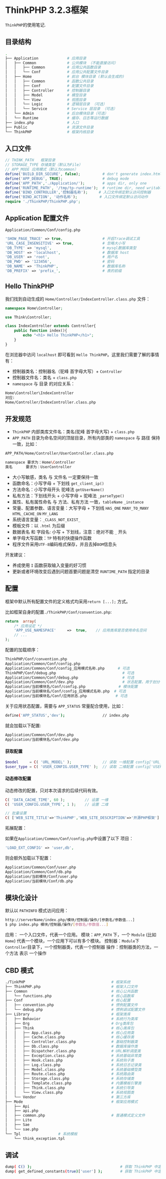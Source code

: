 # ThinkPHP 3.2.3框架

`ThinkPHP`的使用笔记.

## 目录结构

```bash
.
├── Application             # 应用目录
│   ├── Common              # 公共模块 （不能直接访问）
│   │   ├── Common          # 应用公共函数目录
│   │   └── Conf            # 应用公共配置文件目录
│   ├── Home                # 前台 模块目录 (默认会生成的)       
│   │   ├── Common          # 函数公共目录
│   │   ├── Conf            # 配置文件目录
│   │   ├── Controller      # 控制器目录
│   │   ├── Model           # 模型目录
│   │   └── View            # 视图目录
│   │   └── Logic           # 逻辑层目录 （可选）
│   │   └── Service         # Service 层目录 （可选）
│   └── Admin               # 后台模块目录（可选）
│   └── Runtime             # 缓存、日志等运行数据
├── index.php               # 入口
├── Public                  # 资源文件目录
└── ThinkPHP                # 框架内核目录
```

## 入口文件

```php
// THINK_PATH	框架目录
// STORAGE_TYPE	存储类型（默认为File）
// APP_MODE	应用模式（默认为common）
define('BUILD_DIR_SECURE', false);          # don't generate index.html
define('APP_DEBUG', TRUE);                  # debug mode
define('APP_PATH','./Application/');        # apps dir, only one
define('RUNTIME_PATH', '/tmp/tp-runtime');  # runtime dir, need writable
define('BIND_CONTROLLER','控制器名称');     # 入口文件绑定默认访问控制器
define('BIND_ACTION', '动作名称');          # 入口文件绑定默认访问动作  
require './ThinkPHP/ThinkPHP.php';
```

## Application 配置文件

`Application/Common/Conf/config.php`

```php
'SHOW_PAGE_TRACE' => true,                  # 开启Trace调试工具
'URL_CASE_INSENSITIVE' => true,             # 忽略大小写
'DB_TYPE' => 'mysql',                       # mysql数据库类型
'DB_HOST' => 'localhost',                   # 数据库 host
'DB_USER' => 'root',                        # 用户名
'DB_PWD' => '123456',                       # 密码
'DB_NAME' => 'ThinkPHP',                    # 数据库名称
'DB_PREFIX' => 'prefix_',                   # 表的前缀
```

## Hello ThinkPHP

我们找到自动生成的 `Home/Controller/IndexController.class.php` 文件：

```php
namespace Home\Controller;

use Think\Controller;

class IndexController extends Controller{
    public function index(){
        echo "<h1> Hello ThinkPHP</h1>";
    }
}
```

在浏览器中访问 `localhost` 即可看到 `Hello ThinkPHP`。这里我们需要了解的事情有：

- 控制器类名：控制器名（驼峰 首字母大写）+ `Controller`
- 控制器文件名：类名 + `class.php`
- `namespace` 与 目录 的对应关系：

```bash
Home\Controller\IndexController
对应:
Home/Controller/IndexController.class.php
```

## 开发规范

- `ThinkPHP` 内部类库文件名：类名(驼峰 首字母大写) + `class.php`
- `APP_PATH` 目录为命名空间的顶层目录，所有内部类的 `namespace` 与 路径 保持一致，比如：

```bash
APP_PATH/Home/Controller/UserController.class.php

namespace 要求为：Home\Controller
类名      要求为：UserController
```

- 大小写敏感，类名 与 文件名 一定要保持一致
- 函数命名：小写字母 + 下划线  `get_client_ip()`
- 方法命名：小写字母开头 驼峰法 `getUserName()`
- 私有方法：下划线开头 + 小写字母 + 驼峰法 `_parseType()`
- 属性、私有属性命名 与 方法、私有方法 一致，`tableName` `_instance`
- 常量、配置参数、语言变量：大写字母 + 下划线 `HAS_ONE` `MANY_TO_MANY` `HTML_CACHE_ON` `MY_LANG`
- 系统语言变量：`_CLASS_NOT_EXIST_`
- 模板文件：以 `.html` 为后缀
- 数据表名 和 字段名: 小写 + 下划线，注意：绝对不能 `_` 开头
- 单字母大写函数：`TP` 特有的快捷操作函数
- 程序文件采用`UTF-8`编码格式保存，并且去掉`BOM`信息头

开发建议：

- 养成使用 `I` 函数获取输入变量的好习惯
- 更新或者环境改变后遇到问题首要问题是清空 `RUNTIME_PATH` 指定的目录

## 配置

框架中默认所有配置文件的定义格式均采用`return [...];` 方式。

比如框架自身的配置`./ThinkPHP/Conf/convention.php`:

```php
return  array(
    /* 应用设定 */
    'APP_USE_NAMESPACE'     =>  true,    // 应用类库是否使用命名空间
    // ...
);
```

配置的加载顺序：

```bash
ThinkPHP/Conf/convention.php
Application/Common/Conf/config.php
Application/Common/Conf/config_应用模式名称.php      # 可选
ThinkPHP/Conf/debug.php                              # 可选
Application/Common/Conf/debug.php                    # 可选
Application/Common/Conf/dev.php                      # 状态配置，用于划分 生产 和 测试
Application/当前模块名/Conf/config.php               # 模块配置
Application/当前模块名/Conf/config_应用模式名称.php  # 可选
Application/当前模块名/Conf/应用状态.php             # 可选
```

关于应用状态配置，需要与 `APP_STATUS` 常量配合使用，比如：

```bash
define('APP_STATUS','dev');                 // index.php
```

就会加载以下配置: 

```bash
Application/Common/Conf/dev.php
Application/当前模块名/Conf/dev.php
```

#### 获取配置

```php
$model     = C( 'URL_MODEL' );              // 读取 一维配置 config['URL_MODEL']
$user_type = C( 'USER_CONFIG.USER_TYPE' );  // 读取 二维配置 config['USER_CONFIG']['USER_TYPE']
```

#### 动态修改配置

动态修改的配置，只对本次请求的后续代码有效。

```php
C( 'DATA_CACHE_TIME', 60 );         // 设置 一维
C( 'USER_CONFIG.USER_TYPE', 1 );    // 设置 二维

// 批量设置
C( ['WEB_SITE_TITLE'=>'ThinkPHP','WEB_SITE_DESCRIPTION'=>'开源PHP框架'] );
```

拓展配置：

如果在`Application/Common/Conf/config.php`中设置了以下 项目：

```php
'LOAD_EXT_CONFIG' => 'user,db', 
```

则会额外加载以下配置：

```bash
Application/Common/Conf/user.php
Application/Common/Conf/db.php
Application/当前模块/Conf/user.php
Application/当前模块/Conf/db.php
```

## 模块化设计

默认以 `PATHINFO` 模式访问应用： 

```bash
http://serverName/index.php/模块/控制器/操作/[参数名/参数值...]
$ php index.php 模块/控制器/操作/[参数名/参数值...]
```

应用： 一个入口文件，代表一个应用。
模块：`APP_PATH` 下，一个 `Module` (比如`Home`) 代表一个模块，一个应用下可以有多个模块。
控制器：`Module`下`Controller`目录下，一个控制器类，代表一个控制器
操作：控制器类的方法，一个方法 表示 一个操作


## CBD 模式

```bash
./TinkPHP                                       # 框架系统
├── ThinkPHP.php                                # 框架入口文件
├── Common                                      # 核心公共函数
│   └── functions.php                           # 核心函数库
├── Conf                                        # 核心配置
│   ├── convention.php                          # 惯例配置文件
│   └── debug.php                               # 惯例调试配置文件
├── Library                                     # 框架类库
│   ├── Behavior                                # 系统行为类库
│   ├── Org                                     # Org类库包
│   ├── Think                                   # 核心类库包
│   │   ├── App.class.php                       # 核心应用类
│   │   ├── Cache.class.php                     # 核心缓存类
│   │   ├── Controller.class.php                # 基础控制器类
│   │   ├── Db.class.php                        # 数据库操作类
│   │   ├── Dispatcher.class.php                # URL解析调度类
│   │   ├── Exception.class.php                 # 系统基础异常类
│   │   ├── Hook.class.php                      # 系统钩子类
│   │   ├── Log.class.php                       # 系统日志记录类
│   │   ├── Model.class.php                     # 系统基础模型类
│   │   ├── Route.class.php                     # 系统路由类
│   │   ├── Storage.class.php                   # 系统存储类
│   │   ├── Template.class.php                  # 内置模板引擎类
│   │   ├── Think.class.php                     # 系统引导类
│   │   └── View.class.php                      # 系统视图类
│   └── Vendor                                  # 第三方库
├── Mode                                        # 框架应用模式
│   ├── Api
│   ├── api.php
│   ├── common.php                              # 普通模式定义文件
│   ├── Lite
│   ├── Sae
│   └── sae.php
└── Tpl                 # 系统模板
    └── think_exception.tpl
```

## 调试

```bash
dump( C() );                                        # 获取 ThinkPHP 中定义的所有配置
dump( get_defined_constants(true)['user'] );        # 获取 ThinkPHP 中定义的所有常量
```
